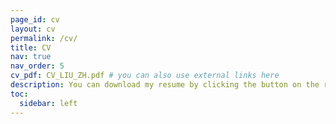 ```yaml
---
page_id: cv
layout: cv
permalink: /cv/
title: CV
nav: true
nav_order: 5
cv_pdf: CV_LIU_ZH.pdf # you can also use external links here
description: You can download my resume by clicking the button on the right.
toc:
  sidebar: left
---
```

